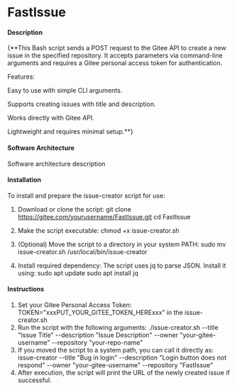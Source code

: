 # FastIssue

#### Description
{**This Bash script sends a POST request to the Gitee API to create a new issue in the specified repository. It accepts parameters via command-line arguments and requires a Gitee personal access token for authentication.

Features:

Easy to use with simple CLI arguments.

Supports creating issues with title and description.

Works directly with Gitee API.

Lightweight and requires minimal setup.**}

#### Software Architecture
Software architecture description

#### Installation

To install and prepare the issue-creator script for use:

1. Download or clone the script:
git clone https://gitee.com/yourusername/FastIssue.git
cd FastIssue

2. Make the script executable:
chmod +x issue-creator.sh

3. (Optional) Move the script to a directory in your system PATH:
sudo mv issue-creator.sh /usr/local/bin/issue-creator

4. Install required dependency:
The script uses jq to parse JSON. Install it using:
sudo apt update
sudo apt install jq

#### Instructions

1. Set your Gitee Personal Access Token:
TOKEN="xxxPUT_YOUR_GITEE_TOKEN_HERExxx" in the issue-creator.sh
2. Run the script with the following arguments:
./issue-creator.sh --title "Issue Title" --description "Issue Description" --owner "your-gitee-username" --repository "your-repo-name"
3. If you moved the script to a system path, you can call it directly as:
issue-creator --title "Bug in login" --description "Login button does not respond" --owner "your-gitee-username" --repository "FastIssue"
4. After execution, the script will print the URL of the newly created issue if successful.

